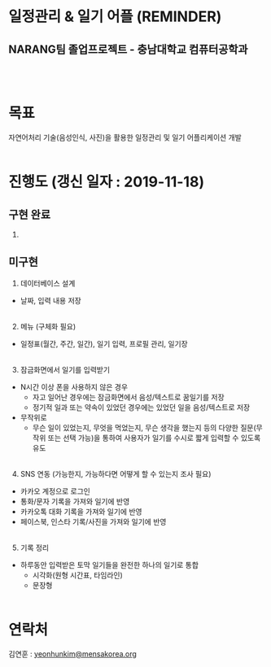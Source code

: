 일정관리 & 일기 어플 (REMINDER) 
==========================================================
NARANG팀 졸업프로젝트 - 충남대학교 컴퓨터공학과
----------------------------------------------------------
<br /><br />

# 목표
자연어처리 기술(음성인식, 사진)을 활용한 일정관리 및 일기 어플리케이션 개발
<br /><br />

# 진행도 (갱신 일자 : 2019-11-18)
## 구현 완료
1)
  
## 미구현    
1) 데이터베이스 설계
- 날짜, 입력 내용 저장
<br /><br />
  
2) 메뉴 (구체화 필요)
- 일정표(월간, 주간, 일간), 일기 입력, 프로필 관리, 일기장
<br /><br />
  
3) 잠금화면에서 일기를 입력받기
- N시간 이상 폰을 사용하지 않은 경우
  - 자고 일어난 경우에는 잠금화면에서 음성/텍스트로 꿈일기를 저장
  - 정기적 일과 또는 약속이 있었던 경우에는 있었던 일을 음성/텍스트로 저장
- 무작위로
  - 무슨 일이 있었는지, 무엇을 먹었는지, 무슨 생각을 했는지 등의 다양한 질문(무작위 또는 선택 가능)을 통하여
  사용자가 일기를 수시로 짧게 입력할 수 있도록 유도
<br /><br />
  
4) SNS 연동 (가능한지, 가능하다면 어떻게 할 수 있는지 조사 필요)
- 카카오 계정으로 로그인
- 통화/문자 기록을 가져와 일기에 반영
- 카카오톡 대화 기록을 가져와 일기에 반영
- 페이스북, 인스타 기록/사진을 가져와 일기에 반영
<br /><br />
  
5) 기록 정리
- 하루동안 입력받은 토막 일기들을 완전한 하나의 일기로 통합 
  - 시각화(원형 시간표, 타임라인)
  - 문장형
<br /><br />
  
# 연락처
김연훈 : yeonhunkim@mensakorea.org
